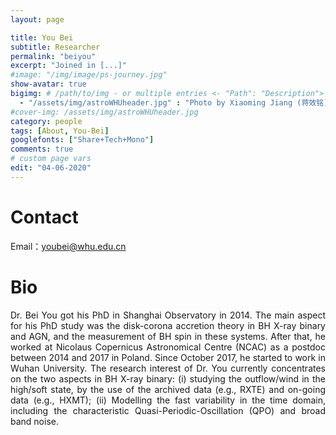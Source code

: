 ```yaml
---
layout: page

title: You Bei
subtitle: Researcher
permalink: "beiyou"
excerpt: "Joined in [...]"
#image: "/img/image/ps-journey.jpg"
show-avatar: true
bigimg:	# /path/to/img - or multiple entries <- "Path": "Description">
  - "/assets/img/astroWHUheader.jpg" : "Photo by Xiaoming Jiang (蒋效铭)"
#cover-img: /assets/img/astroWHUheader.jpg
category: people
tags: [About, You-Bei]
googlefonts: ["Share+Tech+Mono"]
comments: true
# custom page vars
edit: "04-06-2020"
---
```


<style>
body {
text-align: justify}
</style>

# Contact
Email：youbei@whu.edu.cn

# Bio

Dr. Bei You got his PhD in Shanghai Observatory in 2014. The main aspect for his PhD study was the disk-corona accretion theory in BH X-ray binary and AGN, and the measurement of BH spin in these systems. After that, he worked at Nicolaus Copernicus Astronomical Centre (NCAC) as a postdoc between 2014 and 2017 in Poland. Since October 2017, he started to work in Wuhan University. The research interest of Dr. You currently concentrates on the two aspects in BH X-ray binary: (i) studying the outflow/wind in the high/soft state, by the use of the archived data (e.g., RXTE) and on-going data (e.g., HXMT); (ii) Modelling the fast variability in the time domain, including the characteristic Quasi-Periodic-Oscillation (QPO) and broad band noise.
